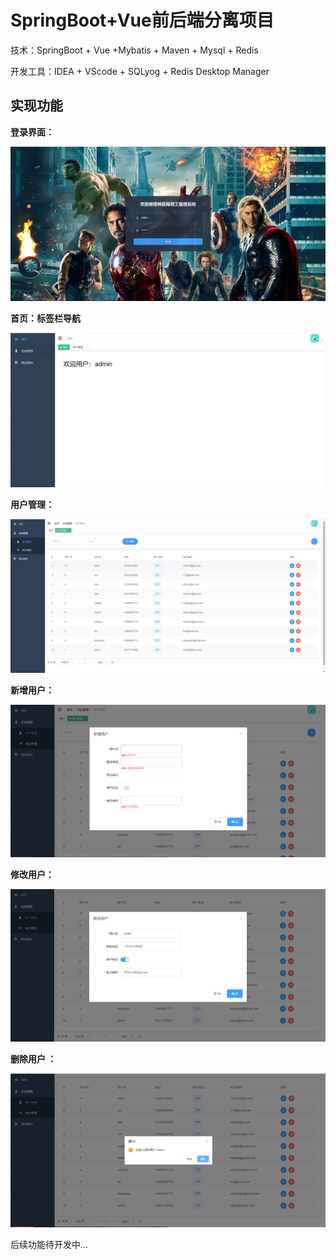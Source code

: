 # SpringBoot+Vue前后端分离项目

技术：SpringBoot + Vue +Mybatis + Maven + Mysql + Redis

开发工具：IDEA + VScode + SQLyog + Redis Desktop Manager

## 实现功能

**登录界面：**

![登陆页面](pictures\登录页面.jpg)



**首页：标签栏导航**

![首页](pictures\首页.png)



**用户管理：**

![用户管理](pictures\用户管理页面.jpg)



**新增用户：**

![新增用户](pictures\新增用户.png)



**修改用户：**

![修改用户](pictures\修改用户.png)



**删除用户 ：**

![删除用户](pictures\删除用户.png)



后续功能待开发中...